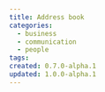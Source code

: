```yaml
---
title: Address book
categories:
  - business
  - communication
  - people
tags:
created: 0.7.0-alpha.1
updated: 1.0.0-alpha.1
---
```

